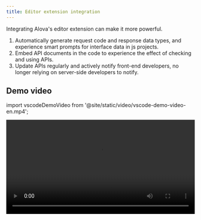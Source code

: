 ```yaml
---
title: Editor extension integration
---
```


Integrating Alova's editor extension can make it more powerful.

1. Automatically generate request code and response data types, and experience smart prompts for interface data in js projects.
2. Embed API documents in the code to experience the effect of checking and using APIs.
3. Update APIs regularly and actively notify front-end developers, no longer relying on server-side developers to notify.

## Demo video

import vscodeDemoVideo from '@site/static/video/vscode-demo-video-en.mp4';

<video width="100%" controls controlsList="nodownload" src={vscodeDemoVideo} />

## Install

<a className="button button--primary" href="vscode:extension/Alova.alova-vscode-extension">Install VSCode extension (supports swagger-v2 and openapi-v3 specifications)</a>

import Tabs from '@theme/Tabs';
import TabItem from '@theme/TabItem';

<Tabs>
<TabItem value="1" label="npm">

```bash
npm install @alova/wormhole --save-dev
```

</TabItem>
<TabItem value="2" label="yarn">

```bash
yarn add @alova/wormhole --dev
```

</TabItem>
<TabItem value="3" label="pnpm">

```bash
pnpm add @alova/wormhole -D
```

</TabItem>
</Tabs>

Install `@alova/wormhole` and alova's vscode extension at the same time to enjoy the complete features. `@alova/wormhole` provides automatic generation features. The vscode extension can quickly call `@alova/wormhole` and provide shortcut keys for quickly finding interface documents in the editor.

:::info WebStorm editor tips

If you are using an editor such as WebStorm, you can use [@alova/wormhole's commands](/api/wormhole#commands) to automatically generate API call functions, complete TypeScript types of APIs, and API documentation information.

:::

## Configuration

When using the extension, you need to specify the input source and output directory from the openapi file, etc. You can create a configuration file in the project root directory, which supports the following formats:

1. `alova.config.cjs`: a commonjs-standard configuration file, using `module.exports` to export the configuration.

2. `alova.config.js`: an ESModule-standard configuration file, using `export default` to export the configuration.

3. `alova.config.ts`: a configuration file in typescript format, using `export default` to export the configuration.

> Currently, using `import` or `require` to import other modules is not supported in the configuration file.

The specific configuration parameters are as follows, taking commonjs as an example.

```js
// alova.config.js
module.exports = {
  // API generation setting array, each item represents an automatically generated rule, including the generated input and output directories, standard file paths, etc.
  generator: [
    // Server 1
    {
      // Input parameter 1: openapi json file url url
      input: 'http://localhost:3000/openapi.json',

      // Input parameter 2: local url with the current project as the relative directory
      // input: 'openapi/api.json'

      // Input parameter 3: When there is no direct reference to the openapi file, it is a document url, and the document type must be specified with the platform parameter
      // input: 'http://192.168.5.123:8080'

      // (Optional) platform is a platform that supports openapi. Currently only swagger is supported. The default is empty
      // When this parameter is specified, the input field only needs to specify the document url without specifying the openapi file
      platform: 'swagger',

      // Output path of interface file and type file. Multiple generators cannot have the same output path, otherwise the generated code will overwrite each other.
      output: 'src/api',

      // (Optional) Specify the mediaType of the generated response data. Use this data type to generate the ts format of the response with a 2xx status code. The default is application/json.
      responseMediaType: 'application/json',

      // (Optional) Specify the bodyMediaType of the generated request body data. Use this data type to generate the ts format of the request body. The default is application/json.
      bodyMediaType: 'application/json',

      // (Optional) Specify the generated api version. The default is auto. The version of the current project will be determined by the alova version installed in the current project. If the generation is incorrect, you can also customize the specified version.
      version: 'auto',

      /**
       * (Optional) The type of generated code. The optional values ​​are auto/ts/typescript/module/commonjs. The default is auto. The type of the current project will be determined by certain rules. If the generation is incorrect, you can also customize the specified type:
       * ts/typescript: The same meaning, indicating the generation of ts type files
       * module: Generate esModule specification file
       * commonjs: Generate commonjs specification file
       */
      type: 'auto',

      /**
       * Globally exported api name, you can access the automatically generated api globally through this name, the default is `Apis`, it is required when multiple generators are configured, and it cannot be repeated
       */
      global: 'Apis',

      /**
       * The host object of global mounting, default is `globalThis`, it means `window` in browser and `global` in nodejs
       */
      globalHost: 'globalThis'

      /**
       * (Optional) Filter or convert the generated api interface function, return a new apiDescriptor to generate the api call function, if this function is not specified, the apiDescripor object is not converted
       *
       * The type of `apiDescriptor` is the same as the api item of openapi file.
       * @see https://spec.openapis.org/oas/v3.1.0.html#operation-object
       */
      handleApi: apiDescriptor => {
        // Returning a falsy value means filtering this api
        if (!apiDescriptor.path.startsWith('/user')) {
          return;
        }

        apiDescriptor.parameters = (apiDescriptor.parameters || []).filter(
          param => param.in === 'header' && param.name === 'token'
        );
        delete apiDescriptor.requestBody.id;
        apiDescriptor.url = apiDescriptor.url.replace('/user', '');
        return apiDescriptor;
      }
    },

    // Server 2
    {
      // ...
    }
  ],

  // (Optional) Whether to automatically update the interface, enabled by default, check every 5 minutes, closed when false
  autoUpdate: true

  /* You can also configure more detailed parameters
    autoUpdate: {
    // Update when the editor is opened, default false
    launchEditor: true,
    // Automatic update interval, in milliseconds
    interval: 5 * 60 * 1000
    }
  */
};
```

## Call API

The generated API code is accessed by the global `Apis` variable by default. You can enjoy the smart prompts provided by the editor to quickly preview the API information, allowing you to check and use the API.

![Show detailed information of the interface](/img/vscode-api-doc.png)

Where `pet` is the tag of the API, and the API name corresponds to `operationId`.

![](/img/vscode-namespace-operationid.png)

First, you need to import `index.[js/ts]` in the automatically generated directory in the project's entry file.

```js title="main.js"
import './your-generating-api';
```

When using the interface, you can specify the request parameters through `params/pathParams/data/headers`, which will intelligently prompt the parameters required by this interface. In addition, you can also specify other config parameters of the method instance.

```js
useRequest(() =>
  Apis.user.changeProfile({
    // (optional) query parameters
    params: {
      id: 12
    },
    // (optional) path parameters
    pathParams: {
      id2: 20
    },
    // (optional) body parameters
    data: {
      name: 'alova',
      age: 18
    },
    // (optional) header parameters
    headers: {
      'Content-Type': 'application/json'
    },

    // config items supported by other methods
    cacheFor: 100 * 1000,
    transform: response => response.detail
  })
);
```

## Quick access to API

Usually, we cannot know the tag and operationId of each API. In order to quickly access different APIs, you can quickly locate the corresponding API through the description of the target API or the url keyword, and use the trigger word **`a->`** Trigger quick positioning.

### Search by url

![](/img/vscode-query-with-url.png)

### Search by description

![](/img/vscode-query-with-description.png)

### Specify parameters by referring to the interface parameter table

By default, when you access the API function through **`a->`** shortcut, the necessary parameters of this API will be automatically provided. When you call the API function to pass parameters, the vscode editor will automatically pop up the API document for you to fill in the parameters according to the parameter table.

![](/img/vscode-api-call-doc.png)

If you accidentally close the API document pop-up, you can put the cursor on the API function and call it again through the shortcut key `shift+ctrl+space`, and the Mac is `shift+command+space`.

## Set alova parameters

Usually we will set global parameters in `createAlova`. In the automatically generated code, you can go to `${output}/index.[js/ts]` to set it. `${output}` is the `output` directory you specified in the configuration file. This file will not be overwritten when the code is regenerated.

The contents of the `index` file are as follows:

```js
import { createAlova } from 'alova';
import GlobalFetch from 'alova/GlobalFetch';
import VueHook from 'alova/vue';
import { createApis, withConfigType } from './createApis';

// The alova instance corresponding to the current api, you can modify the parameters here.
export const alovaInstance = createAlova({
  baseURL: 'server parameter in openapi file',
  statesHook: VueHook,
  requestAdapter: GlobalFetch(),
  beforeRequest: method => {},
  responded: res => {
    return res.json();
  }
});

// Reusable method parameter configuration
export const $$userConfigMap = withConfigType({});

/**
 * @type {APIS}
 */
const Apis = createApis(alovaInstance, $$userConfigMap);
globalThis.Apis = Apis;
export default Apis;
```

You can write interceptors and replace request adapters as usual in `createAlova`.

One thing to note is that since method instances are automatically generated, you cannot set method parameters such as `transform/cacheFor` directly when creating a method. To achieve the same effect, you can specify the corresponding parameters in `withConfigType({})`.

The following is a comparison example.

```js
// Manually define the calling function
export const useProfile = () =>
  alovaInstance.Get('/user/profile', {
    cacheFor: 100 * 1000,
    transform(data) {
      return data.detail;
    }
  });
```

```js
// Set method parameters for automatically generated code
export const $$userConfigMap = withConfigType({
  'user.profile': {
    cacheFor: 100 * 1000,
    transform(data) {
      return data.detail;
    }
  }
});
```

user is tag, profile is operationId, you can open `${output}/apiDefinitions.[js/ts]` to view all api interface paths.

## Old project migration

If you want to integrate the vscode extension in a project that already uses alova, you need to follow the steps below:

1. Generate code according to the openapi specification file first.

2. Replace the alova instance in `${output}/index.[js/ts]` with the original alova instance code.

3. In the api call function that has been defined in the project, change the import path of the alova instance to `${output}/index.[js/ts]`.

In this way, you can integrate the automatically generated code without changing the original code.

## Notes

1. In a ts project, if you find that vscode cannot correctly prompt, please set `"strictNullChecks": true` in `tsconfig.json`.

2. Sometimes the api will prompt as `any` type, you can try to solve it as follows:
   - Step 1, confirm whether this api is introduced in the entry file.
   - Step 2, restart vscode

